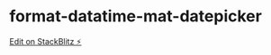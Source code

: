 # format-datatime-mat-datepicker

[Edit on StackBlitz ⚡️](https://stackblitz.com/edit/format-datatime-mat-datepicker)